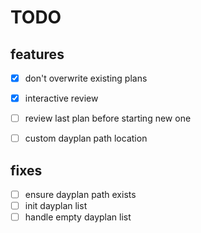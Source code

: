# TODO

## features
- [x] don't overwrite existing plans
- [x] interactive review
- [ ] review last plan before starting new one

- [ ] custom dayplan path location

## fixes
- [ ] ensure dayplan path exists
- [ ] init dayplan list
- [ ] handle empty dayplan list

